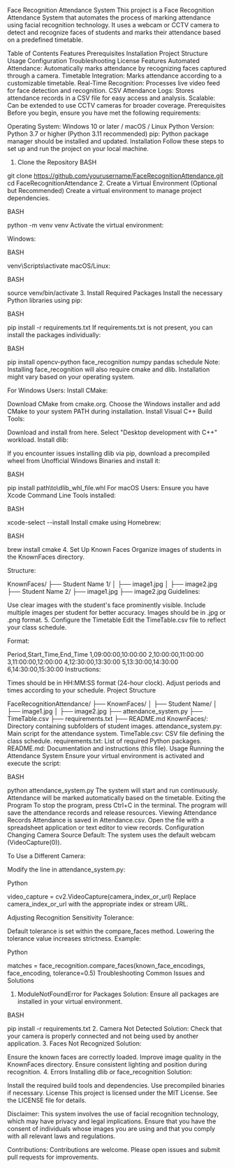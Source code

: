 Face Recognition Attendance System
This project is a Face Recognition Attendance System that automates the process of marking attendance using facial recognition technology. It uses a webcam or CCTV camera to detect and recognize faces of students and marks their attendance based on a predefined timetable.

Table of Contents
Features
Prerequisites
Installation
Project Structure
Usage
Configuration
Troubleshooting
License
Features
Automated Attendance: Automatically marks attendance by recognizing faces captured through a camera.
Timetable Integration: Marks attendance according to a customizable timetable.
Real-Time Recognition: Processes live video feed for face detection and recognition.
CSV Attendance Logs: Stores attendance records in a CSV file for easy access and analysis.
Scalable: Can be extended to use CCTV cameras for broader coverage.
Prerequisites
Before you begin, ensure you have met the following requirements:

Operating System: Windows 10 or later / macOS / Linux
Python Version: Python 3.7 or higher (Python 3.11 recommended)
pip: Python package manager should be installed and updated.
Installation
Follow these steps to set up and run the project on your local machine.

1. Clone the Repository
BASH

git clone https://github.com/yourusername/FaceRecognitionAttendance.git
cd FaceRecognitionAttendance
2. Create a Virtual Environment (Optional but Recommended)
Create a virtual environment to manage project dependencies.

BASH

python -m venv venv
Activate the virtual environment:

Windows:

BASH

venv\Scripts\activate
macOS/Linux:

BASH

source venv/bin/activate
3. Install Required Packages
Install the necessary Python libraries using pip:

BASH

pip install -r requirements.txt
If requirements.txt is not present, you can install the packages individually:

BASH

pip install opencv-python face_recognition numpy pandas schedule
Note: Installing face_recognition will also require cmake and dlib. Installation might vary based on your operating system.

For Windows Users:
Install CMake:

Download CMake from cmake.org.
Choose the Windows installer and add CMake to your system PATH during installation.
Install Visual C++ Build Tools:

Download and install from here.
Select "Desktop development with C++" workload.
Install dlib:

If you encounter issues installing dlib via pip, download a precompiled wheel from Unofficial Windows Binaries and install it:

BASH

pip install path\to\dlib_whl_file.whl
For macOS Users:
Ensure you have Xcode Command Line Tools installed:

BASH

xcode-select --install
Install cmake using Homebrew:

BASH

brew install cmake
4. Set Up Known Faces
Organize images of students in the KnownFaces directory.

Structure:


KnownFaces/
├── Student Name 1/
│   ├── image1.jpg
│   ├── image2.jpg
├── Student Name 2/
    ├── image1.jpg
    ├── image2.jpg
Guidelines:

Use clear images with the student's face prominently visible.
Include multiple images per student for better accuracy.
Images should be in .jpg or .png format.
5. Configure the Timetable
Edit the TimeTable.csv file to reflect your class schedule.

Format:


Period,Start_Time,End_Time
1,09:00:00,10:00:00
2,10:00:00,11:00:00
3,11:00:00,12:00:00
4,12:30:00,13:30:00
5,13:30:00,14:30:00
6,14:30:00,15:30:00
Instructions:

Times should be in HH:MM:SS format (24-hour clock).
Adjust periods and times according to your schedule.
Project Structure

FaceRecognitionAttendance/
├── KnownFaces/
│   ├── Student Name/
│       ├── image1.jpg
│       ├── image2.jpg
├── attendance_system.py
├── TimeTable.csv
├── requirements.txt
├── README.md
KnownFaces/: Directory containing subfolders of student images.
attendance_system.py: Main script for the attendance system.
TimeTable.csv: CSV file defining the class schedule.
requirements.txt: List of required Python packages.
README.md: Documentation and instructions (this file).
Usage
Running the Attendance System
Ensure your virtual environment is activated and execute the script:

BASH

python attendance_system.py
The system will start and run continuously.
Attendance will be marked automatically based on the timetable.
Exiting the Program
To stop the program, press Ctrl+C in the terminal.
The program will save the attendance records and release resources.
Viewing Attendance Records
Attendance is saved in Attendance.csv.
Open the file with a spreadsheet application or text editor to view records.
Configuration
Changing Camera Source
Default: The system uses the default webcam (VideoCapture(0)).

To Use a Different Camera:

Modify the line in attendance_system.py:

Python

video_capture = cv2.VideoCapture(camera_index_or_url)
Replace camera_index_or_url with the appropriate index or stream URL.

Adjusting Recognition Sensitivity
Tolerance:

Default tolerance is set within the compare_faces method.
Lowering the tolerance value increases strictness.
Example:

Python

matches = face_recognition.compare_faces(known_face_encodings, face_encoding, tolerance=0.5)
Troubleshooting
Common Issues and Solutions
1. ModuleNotFoundError for Packages
Solution: Ensure all packages are installed in your virtual environment.

BASH

pip install -r requirements.txt
2. Camera Not Detected
Solution: Check that your camera is properly connected and not being used by another application.
3. Faces Not Recognized
Solution:

Ensure the known faces are correctly loaded.
Improve image quality in the KnownFaces directory.
Ensure consistent lighting and position during recognition.
4. Errors Installing dlib or face_recognition
Solution:

Install the required build tools and dependencies.
Use precompiled binaries if necessary.
License
This project is licensed under the MIT License. See the LICENSE file for details.

Disclaimer: This system involves the use of facial recognition technology, which may have privacy and legal implications. Ensure that you have the consent of individuals whose images you are using and that you comply with all relevant laws and regulations.

Contributions: Contributions are welcome. Please open issues and submit pull requests for improvements.

